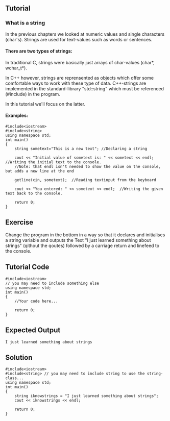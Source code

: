 Tutorial
--------

###  What is a string

In the previous chapters we looked at numeric values and single characters (char's).
Strings are used for text-values such as words or sentences.

#### There are two types of strings:
In traditional C, strings were basically just arrays of char-values (char*, wchar_t*).

In C++ however, strings are reprensented as objects which offer some comfortable ways to work with these type of data.
C++-strings are implemented in the standard-library "std::string" which must be referenced (#include) in the program.

In this tutorial we'll focus on the latter.

#### Examples:
    #include<iostream> 
    #include<string>
    using namespace std; 
    int main() 
    { 
        string sometext="This is a new text"; //Declaring a string

        cout << "Initial value of sometext is: " << sometext << endl;  //Writing the initial text to the console.
        //Note: that endl isn't needed to show the value on the console, but adds a new line at the end

        getline(cin, sometext);  //Reading textinput from the keyboard

        cout << "You entered: " << sometext << endl;  //Writing the given text back to the console.       

        return 0;
    }

Exercise
--------

Change the program in the bottom in a way so that it declares and initialises a string variable and outputs the Text "I just learned something about strings" (qithout the qoutes) followed by a carriage return and linefeed to the console.

Tutorial Code
-------------
    #include<iostream> 
    // you may need to include something else
    using namespace std; 
    int main() 
    {     
        //Your code here...
    
        return 0;
    }

Expected Output
---------------

    
    I just learned something about strings
    


Solution
--------

    #include<iostream> 
    #include<string> // you may need to include string to use the string-class...
    using namespace std; 
    int main() 
    {     
        string iknowstrings = "I just learned something about strings";
        cout << iknowstrings << endl;
    
        return 0;
    }